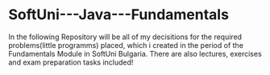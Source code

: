 # SoftUni---Java---Fundamentals
In the following Repository will be all of my decisitions for the required problems(little programms) placed, which i created in the period of the Fundamentals Module in SoftUni Bulgaria. There are also lectures, exercises and exam preparation tasks included!

